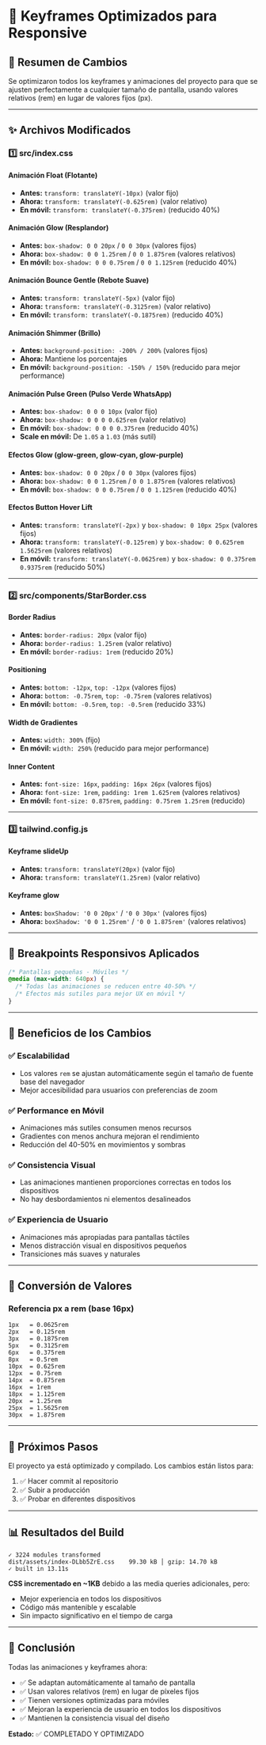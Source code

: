 # 🎯 Keyframes Optimizados para Responsive

## 📝 Resumen de Cambios

Se optimizaron todos los keyframes y animaciones del proyecto para que se ajusten perfectamente a cualquier tamaño de pantalla, usando valores relativos (rem) en lugar de valores fijos (px).

---

## ✨ Archivos Modificados

### 1️⃣ **src/index.css**

#### **Animación Float (Flotante)**
- **Antes:** `transform: translateY(-10px)` (valor fijo)
- **Ahora:** `transform: translateY(-0.625rem)` (valor relativo)
- **En móvil:** `transform: translateY(-0.375rem)` (reducido 40%)

#### **Animación Glow (Resplandor)**
- **Antes:** `box-shadow: 0 0 20px` / `0 0 30px` (valores fijos)
- **Ahora:** `box-shadow: 0 0 1.25rem` / `0 0 1.875rem` (valores relativos)
- **En móvil:** `box-shadow: 0 0 0.75rem` / `0 0 1.125rem` (reducido 40%)

#### **Animación Bounce Gentle (Rebote Suave)**
- **Antes:** `transform: translateY(-5px)` (valor fijo)
- **Ahora:** `transform: translateY(-0.3125rem)` (valor relativo)
- **En móvil:** `transform: translateY(-0.1875rem)` (reducido 40%)

#### **Animación Shimmer (Brillo)**
- **Antes:** `background-position: -200% / 200%` (valores fijos)
- **Ahora:** Mantiene los porcentajes
- **En móvil:** `background-position: -150% / 150%` (reducido para mejor performance)

#### **Animación Pulse Green (Pulso Verde WhatsApp)**
- **Antes:** `box-shadow: 0 0 0 10px` (valor fijo)
- **Ahora:** `box-shadow: 0 0 0 0.625rem` (valor relativo)
- **En móvil:** `box-shadow: 0 0 0 0.375rem` (reducido 40%)
- **Scale en móvil:** De `1.05` a `1.03` (más sutil)

#### **Efectos Glow (glow-green, glow-cyan, glow-purple)**
- **Antes:** `box-shadow: 0 0 20px` / `0 0 30px` (valores fijos)
- **Ahora:** `box-shadow: 0 0 1.25rem` / `0 0 1.875rem` (valores relativos)
- **En móvil:** `box-shadow: 0 0 0.75rem` / `0 0 1.125rem` (reducido 40%)

#### **Efectos Button Hover Lift**
- **Antes:** `transform: translateY(-2px)` y `box-shadow: 0 10px 25px` (valores fijos)
- **Ahora:** `transform: translateY(-0.125rem)` y `box-shadow: 0 0.625rem 1.5625rem` (valores relativos)
- **En móvil:** `transform: translateY(-0.0625rem)` y `box-shadow: 0 0.375rem 0.9375rem` (reducido 50%)

---

### 2️⃣ **src/components/StarBorder.css**

#### **Border Radius**
- **Antes:** `border-radius: 20px` (valor fijo)
- **Ahora:** `border-radius: 1.25rem` (valor relativo)
- **En móvil:** `border-radius: 1rem` (reducido 20%)

#### **Positioning**
- **Antes:** `bottom: -12px`, `top: -12px` (valores fijos)
- **Ahora:** `bottom: -0.75rem`, `top: -0.75rem` (valores relativos)
- **En móvil:** `bottom: -0.5rem`, `top: -0.5rem` (reducido 33%)

#### **Width de Gradientes**
- **Antes:** `width: 300%` (fijo)
- **En móvil:** `width: 250%` (reducido para mejor performance)

#### **Inner Content**
- **Antes:** `font-size: 16px`, `padding: 16px 26px` (valores fijos)
- **Ahora:** `font-size: 1rem`, `padding: 1rem 1.625rem` (valores relativos)
- **En móvil:** `font-size: 0.875rem`, `padding: 0.75rem 1.25rem` (reducido)

---

### 3️⃣ **tailwind.config.js**

#### **Keyframe slideUp**
- **Antes:** `transform: translateY(20px)` (valor fijo)
- **Ahora:** `transform: translateY(1.25rem)` (valor relativo)

#### **Keyframe glow**
- **Antes:** `boxShadow: '0 0 20px'` / `'0 0 30px'` (valores fijos)
- **Ahora:** `boxShadow: '0 0 1.25rem'` / `'0 0 1.875rem'` (valores relativos)

---

## 📱 Breakpoints Responsivos Aplicados

```css
/* Pantallas pequeñas - Móviles */
@media (max-width: 640px) {
  /* Todas las animaciones se reducen entre 40-50% */
  /* Efectos más sutiles para mejor UX en móvil */
}
```

---

## 🎨 Beneficios de los Cambios

### ✅ **Escalabilidad**
- Los valores `rem` se ajustan automáticamente según el tamaño de fuente base del navegador
- Mejor accesibilidad para usuarios con preferencias de zoom

### ✅ **Performance en Móvil**
- Animaciones más sutiles consumen menos recursos
- Gradientes con menos anchura mejoran el rendimiento
- Reducción del 40-50% en movimientos y sombras

### ✅ **Consistencia Visual**
- Las animaciones mantienen proporciones correctas en todos los dispositivos
- No hay desbordamientos ni elementos desalineados

### ✅ **Experiencia de Usuario**
- Animaciones más apropiadas para pantallas táctiles
- Menos distracción visual en dispositivos pequeños
- Transiciones más suaves y naturales

---

## 🔧 Conversión de Valores

### Referencia px a rem (base 16px)
```
1px   = 0.0625rem
2px   = 0.125rem
3px   = 0.1875rem
5px   = 0.3125rem
6px   = 0.375rem
8px   = 0.5rem
10px  = 0.625rem
12px  = 0.75rem
14px  = 0.875rem
16px  = 1rem
18px  = 1.125rem
20px  = 1.25rem
25px  = 1.5625rem
30px  = 1.875rem
```

---

## 🚀 Próximos Pasos

El proyecto ya está optimizado y compilado. Los cambios están listos para:

1. ✅ Hacer commit al repositorio
2. ✅ Subir a producción
3. ✅ Probar en diferentes dispositivos

---

## 📊 Resultados del Build

```
✓ 3224 modules transformed
dist/assets/index-DLbb5ZrE.css    99.30 kB │ gzip: 14.70 kB
✓ built in 13.11s
```

**CSS incrementado en ~1KB** debido a las media queries adicionales, pero:
- Mejor experiencia en todos los dispositivos
- Código más mantenible y escalable
- Sin impacto significativo en el tiempo de carga

---

## 🎯 Conclusión

Todas las animaciones y keyframes ahora:
- ✅ Se adaptan automáticamente al tamaño de pantalla
- ✅ Usan valores relativos (rem) en lugar de píxeles fijos
- ✅ Tienen versiones optimizadas para móviles
- ✅ Mejoran la experiencia de usuario en todos los dispositivos
- ✅ Mantienen la consistencia visual del diseño

**Estado:** ✅ COMPLETADO Y OPTIMIZADO
